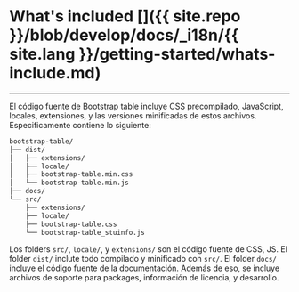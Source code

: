 # What's included []({{ site.repo }}/blob/develop/docs/_i18n/{{ site.lang }}/getting-started/whats-include.md)

---
El código fuente de Bootstrap table incluye CSS precompilado, JavaScript, locales, extensiones, y las versiones minificadas de estos archivos. Especificamente contiene lo siguiente:

```bash
bootstrap-table/
├── dist/
│   ├── extensions/
│   ├── locale/
│   ├── bootstrap-table.min.css
│   └── bootstrap-table.min.js
├── docs/
└── src/
    ├── extensions/
    ├── locale/
    ├── bootstrap-table.css
    └── bootstrap-table_stuinfo.js
```

Los folders `src/`, `locale/`, y `extensions/` son el código fuente de CSS, JS. El folder `dist/` inclute todo compilado y minificado con `src/`. El folder `docs/` incluye el código fuente de la documentación. Además de eso, se incluye archivos de soporte para packages, información de licencia, y desarrollo.